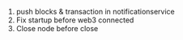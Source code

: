 1) push blocks & transaction in notificationservice
2) Fix startup before web3 connected
3) Close node before close